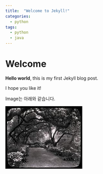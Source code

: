 ```yaml
---
title:  "Welcome to Jekyll!"
categories: 
  - python
tags: 
  - python
  - java
---
```


# Welcome

**Hello world**, this is my first Jekyll blog post.

I hope you like it!

Image는 아래와 같습니다. 

![screen shots](/assets/images/3953273590_704e3899d5_m.jpg)


